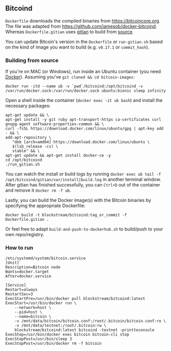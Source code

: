 ## Bitcoind
`Dockerfile` downloads the compiled binaries from https://bitcoincore.org. The file was adapted from https://github.com/jamesob/docker-bitcoind. Whereas `Dockerfile.gitian` uses [gitian](https://github.com/devrandom/gitian-builder) to build from [source](https://github.com/bitcoin/bitcoin).

You can update Bitcoin's version in the `Dockerfile` or `run-gitian.sh` based on the kind of image you want to build (e.g. `v0.17.1` or `commit_hash`).

### Building from source
If you're on MAC (or Windows), run inside an Ubuntu container (you need [Docker](https://docs.docker.com/install/#supported-platforms)). Assuming you've `git cloned && cd bitcoin-images`:
```
docker run -itd --name ub -v `pwd`/bitcoind:/opt/bitcoind -v /var/run/docker.sock:/var/run/docker.sock ubuntu:bionic sleep infinity
```
Open a shell inside the container (`docker exec -it ub bash`) and install the necessary packages:
```
apt-get update && \
apt-get install -y git ruby apt-transport-https ca-certificates curl gnupg-agent software-properties-common && \
curl -fsSL https://download.docker.com/linux/ubuntu/gpg | apt-key add - && \
add-apt-repository \
   "deb [arch=amd64] https://download.docker.com/linux/ubuntu \
   $(lsb_release -cs) \
   stable" && \
apt-get update && apt-get install docker-ce -y
cd /opt/bitcoind 
./run_gitian.sh
```
You can watch the install or build logs by running `docker exec ub tail -f /opt/bitcoind/gitian/var/install|build.log` in another terminal window.
After gitian has finished successfully, you can `Ctrl+D` out of the container and remove it `docker rm -f ub`.

Lastly, you can build the Docker image(s) with the Bitcoin binaries by specifying the appropriate Dockerfile:
```
docker build -t blockstream/bitcoind:tag_or_commit -f Dockerfile.gitian .
``` 
Or feel free to adapt `build-and-push-to-dockerhub.sh` to build/push to your own repo/registry.

### How to run
```
/etc/systemd/system/bitcoin.service
[Unit]
Description=Bitcoin node
Wants=docker.target
After=docker.service

[Service]
Restart=always
RestartSec=3
ExecStartPre=/usr/bin/docker pull blockstream/bitcoind:latest
ExecStart=/usr/bin/docker run \
    --network=host \
    --pid=host \
    --name=bitcoin \
    -v /mnt/data/bitcoin/bitcoin.conf:/root/.bitcoin/bitcoin.conf:ro \
    -v /mnt/data/testnet:/root/.bitcoin:rw \
    blockstream/bitcoind:latest bitcoind -testnet -printtoconsole
ExecStop=/usr/bin/docker exec bitcoin bitcoin-cli stop
ExecStopPost=/usr/bin/sleep 3
ExecStopPost=/usr/bin/docker rm -f bitcoin
```
